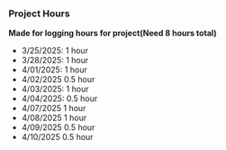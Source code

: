 ### Project Hours
__Made for logging hours for project(Need 8 hours total)__

- 3/25/2025: 1 hour
- 3/28/2025: 1 hour
- 4/01/2025: 1 hour
- 4/02/2025 0.5 hour
- 4/03/2025: 1 hour
- 4/04/2025: 0.5 hour
- 4/07/2025 1 hour
- 4/08/2025 1 hour
- 4/09/2025 0.5 hour
- 4/10/2025 0.5 hour